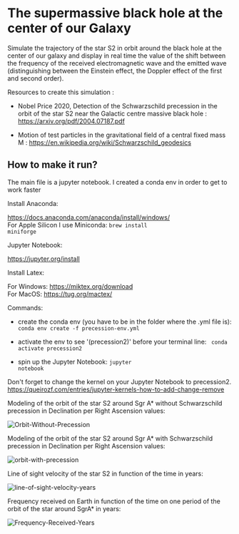 # The supermassive black hole at the center of our Galaxy
Simulate the trajectory of the star S2 in orbit around the black hole at the center of our galaxy and display in real time the value of the shift between the frequency of the received electromagnetic wave and the emitted wave (distinguishing between the Einstein effect, the Doppler effect of the first and second order).

Resources to create this simulation : 

- Nobel Price 2020, Detection of the Schwarzschild precession in the orbit of the star S2 near the Galactic centre massive black hole : https://arxiv.org/pdf/2004.07187.pdf

- Motion of test particles in the gravitational field of a central fixed mass M : https://en.wikipedia.org/wiki/Schwarzschild_geodesics

<h2>How to make it run?</h2>

The main file is a jupyter notebook. I created a conda env in order to get to work faster

Install Anaconda:

https://docs.anaconda.com/anaconda/install/windows/
</br>
For Apple Silicon I use Miniconda:
<code>brew install miniforge</code>

Jupyter Notebook: 

https://jupyter.org/install

Install Latex: 

For Windows: https://miktex.org/download
</br>
For MacOS: https://tug.org/mactex/

Commands:
- create the conda env (you have to be in the folder where the .yml file is): 
<code>conda env create -f precession-env.yml</code>

- activate the env to see '(precession2)' before your terminal line:
<code> conda activate precession2 </code>

- spin up the Jupyter Notebook:
<code>jupyter notebook</code>

Don't forget to change the kernel on your Jupyter Notebook to precession2.
https://queirozf.com/entries/jupyter-kernels-how-to-add-change-remove

Modeling of the orbit of the star S2 around Sgr A* without Schwarzschild precession in Declination per Right Ascension values:

![Orbit-Without-Precession](https://user-images.githubusercontent.com/61554870/153082840-a8eb91bf-5725-4662-96de-68624fd7bae7.png)

Modeling of the orbit of the star S2 around Sgr A* with Schwarzschild precession in Declination per Right Ascension values:

![orbit-with-precession](https://user-images.githubusercontent.com/61554870/153082901-e38319c4-ef2b-4a4b-b653-0ddce053148b.png)

Line of sight velocity of the star S2 in function of the time in years:

![line-of-sight-velocity-years](https://user-images.githubusercontent.com/61554870/153082970-410a0554-3d47-4040-85fe-9d800ef4d4eb.png)

Frequency received on Earth in function of the time on one period of the orbit of the star around SgrA* in years:

![Frequency-Received-Years](https://user-images.githubusercontent.com/61554870/153083680-4095afbd-0df2-4847-8097-ee1d19c69bb0.png)

